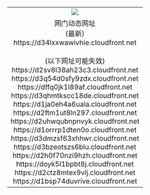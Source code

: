 ﻿<table>
  <tr></tr>
  <tr><td colspan=2 align=center><img src="https://d34lxxwawivhie.cloudfront.net/Up/oGate.jpg" /></td></tr>
  <tr><td colspan=2 align=center>网门动态网址<br/>(最新)
<br>https://d34lxxwawivhie.cloudfront.net
<br/><br/>(以下网址可能失效)
<br>https://d2sv8l38ah23c3.cloudfront.net
<br>https://d3q54d0sfy9zdx.cloudfront.net
<br>https://dffq0jk1l89af.cloudfront.net
<br>https://d3qhmtkscc18de.cloudfront.net
<br>https://d1ja0eh4a6uala.cloudfront.net
<br>https://d2ftm1ut8ln297.cloudfront.net
<br>https://d2uhwqubnpnvyk.cloudfront.net
<br>https://d1orrrp1dten0o.cloudfront.net
<br>https://d3dmzsf63xhhwr.cloudfront.net
<br>https://d3bzeotszs6blu.cloudfront.net
<br>https://d2h0f70nzi9hzh.cloudfront.net
<br>https://doyk5l1bpbt8j.cloudfront.net
<br>https://d2ctz8mtex9vlj.cloudfront.net
<br>https://d1bsp74duvrive.cloudfront.net
    </td>
  </tr>
</table>
